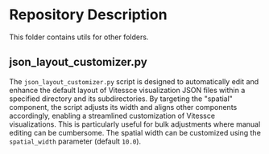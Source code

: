 # Repository Description

This folder contains utils for other folders.

## json_layout_customizer.py

The `json_layout_customizer.py` script is designed to automatically edit and enhance the default layout of Vitessce visualization JSON files within a specified directory and its subdirectories. By targeting the "spatial" component, the script adjusts its width and aligns other components accordingly, enabling a streamlined customization of Vitessce visualizations. This is particularly useful for bulk adjustments where manual editing can be cumbersome. The spatial width can be customized using the `spatial_width` parameter (default `10.0`).